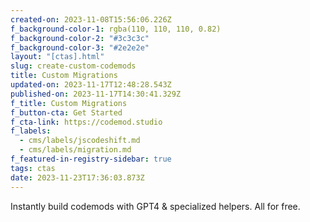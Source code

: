 ```yaml
---
created-on: 2023-11-08T15:56:06.226Z
f_background-color-1: rgba(110, 110, 110, 0.82)
f_background-color-2: "#3c3c3c"
f_background-color-3: "#2e2e2e"
layout: "[ctas].html"
slug: create-custom-codemods
title: Custom Migrations
updated-on: 2023-11-17T12:48:28.543Z
published-on: 2023-11-17T14:30:41.329Z
f_title: Custom Migrations
f_button-cta: Get Started
f_cta-link: https://codemod.studio
f_labels:
  - cms/labels/jscodeshift.md
  - cms/labels/migration.md
f_featured-in-registry-sidebar: true
tags: ctas
date: 2023-11-23T17:36:03.873Z
---
```

Instantly build codemods with GPT4 & specialized helpers. All for free.